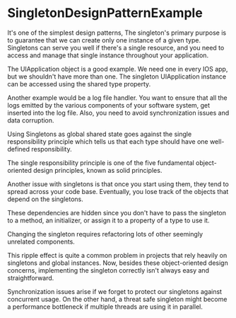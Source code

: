 # SingletonDesignPatternExample
It's one of the simplest design patterns,
The singleton's primary purpose is to guarantee that we can create only one instance of a given type.
Singletons can serve you well if there's a single resource, and you need to access and manage that single instance throughout your application.

The UIApplication object is a good example. We need one in every IOS app, but we shouldn't have more than one. The singleton UIApplication instance can be accessed using the shared type property.

Another example would be a log file handler. You want to ensure that all the logs emitted by the various components of your software system, get inserted into the log file. Also, you need to avoid synchronization issues and data corruption.

Using Singletons as global shared state goes against the single responsibility principle which tells us that each type should have one well-defined responsibility.
 
The single responsibility principle is one of the five fundamental object-oriented design principles, known as solid principles.

Another issue with singletons is that once you start using them, they tend to spread across your code base.
Eventually, you lose track of the objects that depend on the singletons.

These dependencies are hidden since you don't have to pass the singleton to a method, an initializer, or assign it to a property of a type to use it.

Changing the singleton requires refactoring lots of other seemingly unrelated components.

This ripple effect is quite a common problem in projects that rely heavily on singletons and global instances. Now, besides these object-oriented design concerns,
implementing the singleton correctly isn't always easy and straightforward.

Synchronization issues arise if we forget to protect our singletons against concurrent usage. On the other hand, a threat safe singleton might become a performance bottleneck if multiple threads are using it in parallel.
